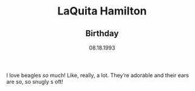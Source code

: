  <title>Grandma's Heavy Metal Festival Journal</title>
  
  <header>
    <h1>LaQuita Hamilton</h1>
    <h2>Birthday </h2>
    <time>08.18.1993</time>
  </header>
  <p>I love beagles <em>so</em> much! Like, really, a lot. They’re adorable and their ears are so, so snugly s oft!</p>
</article>


